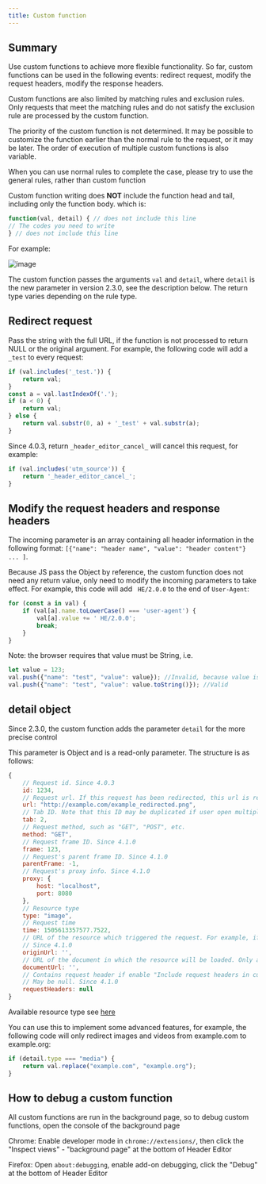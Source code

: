 ```yaml
---
title: Custom function
---
```


## Summary

Use custom functions to achieve more flexible functionality. So far, custom functions can be used in the following events: redirect request, modify the request headers, modify the response headers.

Custom functions are also limited by matching rules and exclusion rules. Only requests that meet the matching rules and do not satisfy the exclusion rule are processed by the custom function.

The priority of the custom function is not determined. It may be possible to customize the function earlier than the normal rule to the request, or it may be later. The order of execution of multiple custom functions is also variable.

When you can use normal rules to complete the case, please try to use the general rules, rather than custom function

Custom function writing does **NOT** include the function head and tail, including only the function body. which is:

```javascript
function(val, detail) { // does not include this line
// The codes you need to write
} // does not include this line
```

For example:

![image](https://user-images.githubusercontent.com/5326684/54876966-6bd6c480-4e53-11e9-8e9d-6c950f8b5cd2.png)

The custom function passes the arguments `val` and `detail`, where `detail` is the new parameter in version 2.3.0, see the description below. The return type varies depending on the rule type.

## Redirect request

Pass the string with the full URL, if the function is not processed to return NULL or the original argument. For example, the following code will add a `_test` to every request:

```javascript
if (val.includes('_test.')) {
	return val;
}
const a = val.lastIndexOf('.');
if (a < 0) {
	return val;
} else {
	return val.substr(0, a) + '_test' + val.substr(a);
}
```

Since 4.0.3, return `_header_editor_cancel_` will cancel this request, for example:

```javascript
if (val.includes('utm_source')) {
	return '_header_editor_cancel_';
}
```

## Modify the request headers and response headers

The incoming parameter is an array containing all header information in the following format: `[{"name": "header name", "value": "header content"} ... ]`.

Because JS pass the Object by reference, the custom function does not need any return value, only need to modify the incoming parameters to take effect. For example, this code will add ` HE/2.0.0` to the end of `User-Agent`:

```javascript
for (const a in val) {
	if (val[a].name.toLowerCase() === 'user-agent') {
		val[a].value += ' HE/2.0.0';
		break;
	}
}
```

Note: the browser requires that value must be String, i.e.

```javascript
let value = 123;
val.push({"name": "test", "value": value}); //Invalid, because value is number
val.push({"name": "test", "value": value.toString()}); //Valid
```

## detail object

Since 2.3.0, the custom function adds the parameter `detail` for the more precise control

This parameter is Object and is a read-only parameter. The structure is as follows:

```javascript
{
	// Request id. Since 4.0.3
	id: 1234,
	// Request url. If this request has been redirected, this url is redirected url
	url: "http://example.com/example_redirected.png",
	// Tab ID. Note that this ID may be duplicated if user open multiple browser windows. Since 4.1.0
	tab: 2,
	// Request method, such as "GET", "POST", etc.
	method: "GET",
	// Request frame ID. Since 4.1.0
	frame: 123,
	// Request's parent frame ID. Since 4.1.0
	parentFrame: -1,
	// Request's proxy info. Since 4.1.0
	proxy: {
		host: "localhost",
		port: 8080
	},
	// Resource type
	type: "image",
	// Request time
	time: 1505613357577.7522,
	// URL of the resource which triggered the request. For example, if "https://example.com" contains a link, and the user clicks the link, then the originUrl for the resulting request is "https://example.com".
	// Since 4.1.0
	originUrl: '',
	// URL of the document in which the resource will be loaded. Only avaliable in Firefox. Since 4.1.0
	documentUrl: '',
	// Contains request header if enable "Include request headers in custom function" and this time is response
	// May be null. Since 4.1.0
	requestHeaders: null
}
```

Available resource type see [here](https://developer.mozilla.org/en-US/Add-ons/WebExtensions/API/webRequest/ResourceType)

You can use this to implement some advanced features, for example, the following code will only redirect images and videos from example.com to example.org:

```javascript
if (detail.type === "media") {
	return val.replace("example.com", "example.org");
}
```

## How to debug a custom function

All custom functions are run in the background page, so to debug custom functions, open the console of the background page

Chrome: Enable developer mode in `chrome://extensions/`, then click the "Inspect views" - "background page" at the bottom of Header Editor

Firefox: Open `about:debugging`, enable add-on debugging, click the "Debug" at the bottom of Header Editor
